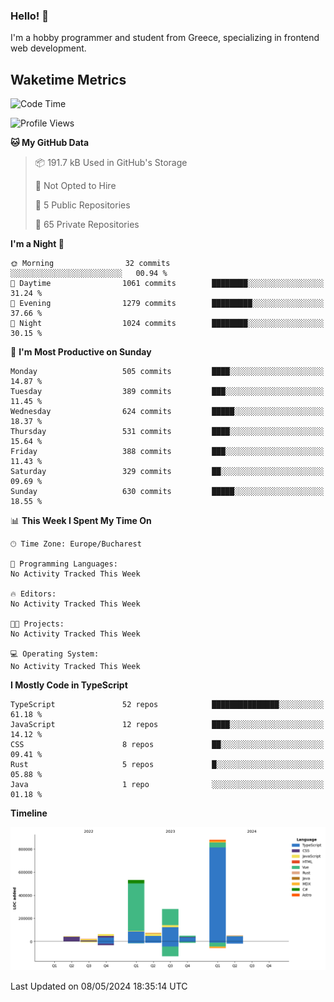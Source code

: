 ### Hello! 👋
I'm a hobby programmer and student from Greece, specializing in frontend web development.

## Waketime Metrics
<!--START_SECTION:waka-->
![Code Time](http://img.shields.io/badge/Code%20Time-0%20secs-blue)

![Profile Views](http://img.shields.io/badge/Profile%20Views-23-blue)

**🐱 My GitHub Data** 

> 📦 191.7 kB Used in GitHub's Storage 
 > 
> 🚫 Not Opted to Hire
 > 
> 📜 5 Public Repositories 
 > 
> 🔑 65 Private Repositories 
 > 
**I'm a Night 🦉** 

```text
🌞 Morning                32 commits          ░░░░░░░░░░░░░░░░░░░░░░░░░   00.94 % 
🌆 Daytime                1061 commits        ████████░░░░░░░░░░░░░░░░░   31.24 % 
🌃 Evening                1279 commits        █████████░░░░░░░░░░░░░░░░   37.66 % 
🌙 Night                  1024 commits        ████████░░░░░░░░░░░░░░░░░   30.15 % 
```
📅 **I'm Most Productive on Sunday** 

```text
Monday                   505 commits         ████░░░░░░░░░░░░░░░░░░░░░   14.87 % 
Tuesday                  389 commits         ███░░░░░░░░░░░░░░░░░░░░░░   11.45 % 
Wednesday                624 commits         █████░░░░░░░░░░░░░░░░░░░░   18.37 % 
Thursday                 531 commits         ████░░░░░░░░░░░░░░░░░░░░░   15.64 % 
Friday                   388 commits         ███░░░░░░░░░░░░░░░░░░░░░░   11.43 % 
Saturday                 329 commits         ██░░░░░░░░░░░░░░░░░░░░░░░   09.69 % 
Sunday                   630 commits         █████░░░░░░░░░░░░░░░░░░░░   18.55 % 
```


📊 **This Week I Spent My Time On** 

```text
🕑︎ Time Zone: Europe/Bucharest

💬 Programming Languages: 
No Activity Tracked This Week

🔥 Editors: 
No Activity Tracked This Week

🐱‍💻 Projects: 
No Activity Tracked This Week

💻 Operating System: 
No Activity Tracked This Week
```

**I Mostly Code in TypeScript** 

```text
TypeScript               52 repos            ███████████████░░░░░░░░░░   61.18 % 
JavaScript               12 repos            ████░░░░░░░░░░░░░░░░░░░░░   14.12 % 
CSS                      8 repos             ██░░░░░░░░░░░░░░░░░░░░░░░   09.41 % 
Rust                     5 repos             █░░░░░░░░░░░░░░░░░░░░░░░░   05.88 % 
Java                     1 repo              ░░░░░░░░░░░░░░░░░░░░░░░░░   01.18 % 
```



**Timeline**

![Lines of Code chart](https://raw.githubusercontent.com/Naibuu/Naibuu/main/assets/bar_graph.png)


 Last Updated on 08/05/2024 18:35:14 UTC
<!--END_SECTION:waka-->